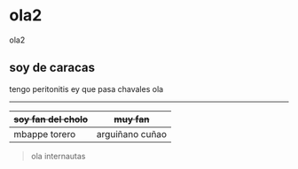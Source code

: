 # ola2
ola2
## soy de caracas   

tengo peritonitis
ey que pasa chavales ola 
***
|~~soy fan del cholo~~|~~muy fan~~|
|------------|------------|
|mbappe torero|arguiñano cuñao|


>ola internautas